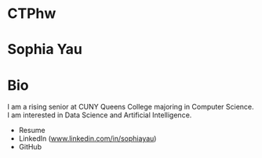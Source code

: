 # CTPhw
# Sophia Yau
# Bio
I am a rising senior at CUNY Queens College majoring in Computer Science. I am interested in Data Science and Artificial Intelligence. 
* Resume
* LinkedIn (www.linkedin.com/in/sophiayau)
* GitHub
